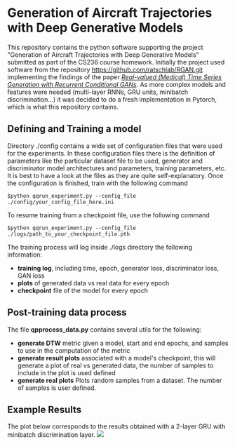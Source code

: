 # Generation of Aircraft Trajectories with Deep Generative Models
This repository contains the python software supporting the project "Generation of Aircraft Trajectories with Deep Generative Models" submitted as part of the CS236 course homework. Initially the project used software from the repository https://github.com/ratschlab/RGAN.git  implementing the findings of the paper _[Real-valued (Medical) Time Series Generation with Recurrent Conditional GANs](https://arxiv.org/abs/1706.02633)_. As more complex models and features were needed (multi-layer RNNs, GRU units, minibatch discrimination...) it was decided to do a fresh implementation in Pytorch, which is what this repository contains.

## Defining and Training a model
Directory ./config contains a wide set of configuration files that were used for the experiments. In these configuration files there is the definition of parameters like the particular dataset file to be used, generator and discriminator model architectures and parameters, training parameters, etc. It is best to have a look at the files as they are quite self-explanatory.
Once the configuration is finished, train with the following command

`$python qqrun_experiment.py --config_file ./config/your_config_file_here.ini `

To resume training from a checkpoint file, use the following command

`$python qqrun_experiment.py --config_file ./logs/path_to_your_checkpoint_file.pth `

The training process will log inside ./logs directory the following information:
+ **training log**, including time, epoch, generator loss, discriminator loss, GAN loss
+ **plots** of generated data vs real data for every epoch
+ **checkpoint** file of the model for every epoch

## Post-training data process
The file **qpprocess_data.py** contains several utils for the following:
+ **generate DTW** metric given a model, start and end epochs, and samples to use in the computation of the metric
+ **generate result plots** associated with a model's checkpoint, this will generate a plot of real vs generated data, the number of samples to include in the plot is used defined
+ **generate real plots** Plots random samples from a dataset. The number of samples is user defined. 

## Example Results
The plot below corresponds to the results obtained with a 2-layer GRU with minibatch discrimination layer.
![](https://github.com/txoritxo/CS236Project_2.git/grummd.png)
